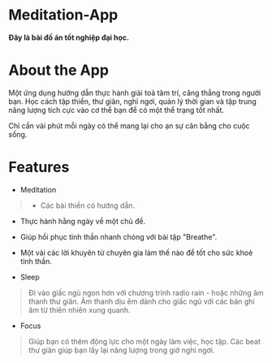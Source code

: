 # Meditation-App
**Đây là bài đồ án tốt nghiệp đại học.**


# About the App
Một ứng dụng hướng dẫn thực hành giải toả tâm trí, căng thẳng trong người bạn. Học cách tập thiền, thư giãn, nghỉ ngơi, quản lý thời gian và tập trung năng lượng tích cực vào cơ thể bạn để có một thể trạng tốt nhất.

Chỉ cần vài phút mỗi ngày có thể mang lại cho ạn sự cân bằng cho cuộc sống.

# Features
- Meditation
> - Các bài thiền có hướng dẫn.
  - Thực hành hằng ngày về một chủ đề.
  - Giúp hồi phục tinh thần nhanh chóng với bài tập "Breathe".
  - Một vài các lời khuyên từ chuyên gia làm thế nào để tốt cho sức khoẻ tinh thần.

- Sleep
> Đi vào giấc ngủ ngon hơn với chương trình radio rain - hoặc những âm thanh thư giãn.
  Âm thanh dịu êm dành cho giấc ngủ với các bản ghi âm từ thiên nhiên xung quanh.

- Focus
> Giúp bạn có thêm động lực cho một ngày làm việc, học tập.
  Các beat thư giãn giúp bạn lấy lại năng lượng trong giờ nghỉ ngơi.
